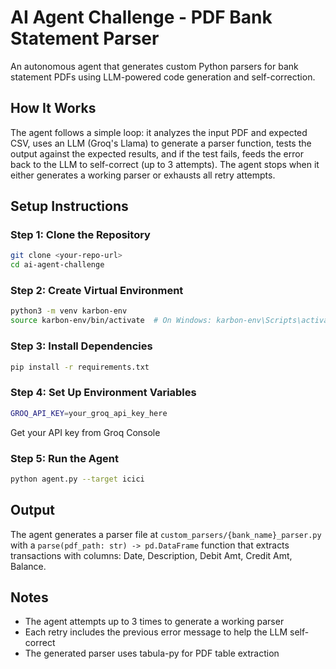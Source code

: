 # AI Agent Challenge - PDF Bank Statement Parser

An autonomous agent that generates custom Python parsers for bank statement PDFs using LLM-powered code generation and self-correction.

## How It Works

The agent follows a simple loop: it analyzes the input PDF and expected CSV, uses an LLM (Groq's Llama) to generate a parser function, tests the output against the expected results, and if the test fails, feeds the error back to the LLM to self-correct (up to 3 attempts). The agent stops when it either generates a working parser or exhausts all retry attempts.

## Setup Instructions

### Step 1: Clone the Repository
```bash
git clone <your-repo-url>
cd ai-agent-challenge
```

### Step 2: Create Virtual Environment
```bash
python3 -m venv karbon-env
source karbon-env/bin/activate  # On Windows: karbon-env\Scripts\activate
```

### Step 3: Install Dependencies
```bash
pip install -r requirements.txt
```

### Step 4: Set Up Environment Variables
```bash
GROQ_API_KEY=your_groq_api_key_here
```
Get your API key from Groq Console


### Step 5: Run the Agent
```bash
python agent.py --target icici
```

## Output
The agent generates a parser file at `custom_parsers/{bank_name}_parser.py` with a `parse(pdf_path: str) -> pd.DataFrame` function that extracts transactions with columns: Date, Description, Debit Amt, Credit Amt, Balance.


## Notes
- The agent attempts up to 3 times to generate a working parser
- Each retry includes the previous error message to help the LLM self-correct
- The generated parser uses tabula-py for PDF table extraction

